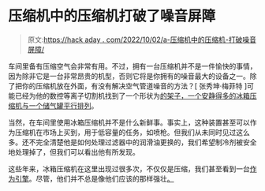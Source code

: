 # 压缩机中的压缩机打破了噪音屏障

> 原文:[https://hack aday . com/2022/10/02/a-压缩机中的压缩机-打破噪音屏障/](https://hackaday.com/2022/10/02/a-compressor-of-compressors-breaks-the-noise-barrier/)

车间里备有压缩空气会非常有用。不过，拥有一台压缩机并不是一件愉快的事情，因为除非它是一台非常昂贵的机型，否则它将是你拥有的噪音最大的设备之一。除了把你的压缩机放在外面，有没有解决空气管道噪音的方法？[ 张秀坤·梅菲特 ]可能已经为他的数控等离子切割机找到了一个形状为[的架子，一个安静得多的冰箱压缩机与一个储气罐平行排列](https://hackaday.io/project/186236-scalable-silent-air-compressor)。

当然，在车间里使用冰箱压缩机并不是什么新鲜事。事实上，这种装置甚至可以作为压缩机在市场上买到，用于低容量的任务，如喷枪。但我们从未同时见过这么多。还不完全清楚他是如何处理过滤器中的润滑油更换的，我们希望制冷剂被安全地处理掉了，但我们可以看出他有所发现。

这些年来，冰箱压缩机在这里出现过很多次，不仅仅是压缩，我们甚至看到一台[作为引擎](https://hackaday.com/2020/12/02/fridge-compressor-turned-into-capable-little-four-stroke-engine/)。尽管，他们并不总是像他们应该的那样强壮[。](https://hackaday.com/2022/08/20/fridge-compressor-teardown-reveals-engineering-compromises/)